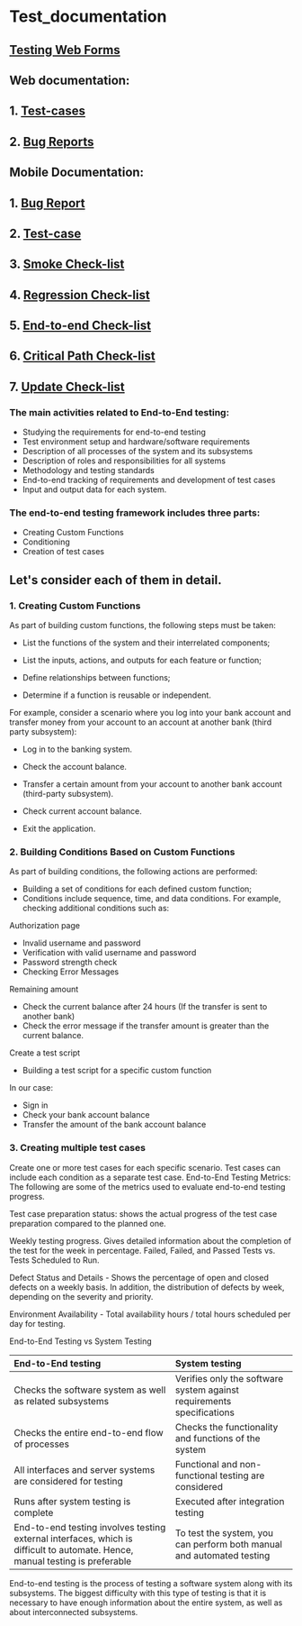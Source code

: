 # Test_documentation    
## [Testing Web Forms](https://github.com/MariaDash/Testing-web-forms/tree/main)
## Web documentation:
## 1. <a href="https://docs.google.com/spreadsheets/d/1i-XT_SBZujUgM5tyZ_HL-ElV8_Fxj3E10RV9rNS1JP4/edit?usp=drive_link">Test-cases</a>
## 2. <a href="https://docs.google.com/spreadsheets/d/1xVo-V7IS4pBtwQkDM1oXWfUAnqjA2wouOo-2pCHDif0/edit?usp=drive_link">Bug Reports</a>
## Mobile Documentation:
## 1. <a href="https://docs.google.com/spreadsheets/d/1KdNTA0hFw6A5MpJC4s6eHADl7M2IUhNn/edit?usp=sharing&ouid=103971371528254064968&rtpof=true&sd=true">Bug Report</a>
## 2. <a href="https://docs.google.com/spreadsheets/d/1WjB6RFr5Pk_GUD2tnbYydGwPaWzpmXaM/edit?usp=drive_link&ouid=103971371528254064968&rtpof=true&sd=true">Test-case</a>
## 3. <a href="https://docs.google.com/spreadsheets/d/1BVT8OtNYTwFA50-1MKVJTuhFsKiYJ_x5/edit?usp=drive_link&ouid=103971371528254064968&rtpof=true&sd=true">Smoke Check-list</a>
## 4. <a href="https://docs.google.com/spreadsheets/d/1YJkm-fq_NL46XQMU88O-kISBW6wQzw3hyYvd6NdSazs/edit?usp=sharing">Regression Check-list</a>
## 5. <a href="https://docs.google.com/spreadsheets/d/19ZKYW2-6BPo7Xjjx36I8UmrdIdyoLoAnSYCsbhybjdM/edit?usp=sharing">End-to-end Check-list</a>
## 6. <a href="https://docs.google.com/spreadsheets/d/1A1_sfrPJLDW837DM_dZoGsilZgupPuKsjh8K_b2lRq0/edit?usp=sharing">Critical Path Check-list</a>
## 7. <a href="https://docs.google.com/spreadsheets/d/1w5R3sC1zuYE_EIC17DfbwusxE8WHl01xMHJl7ibGlns/edit?usp=sharing">Update Check-list</a>
### The main activities related to End-to-End testing:
+ Studying the requirements for end-to-end testing
+ Test environment setup and hardware/software requirements
+ Description of all processes of the system and its subsystems
+ Description of roles and responsibilities for all systems
+ Methodology and testing standards
+ End-to-end tracking of requirements and development of test cases
+ Input and output data for each system.
### The end-to-end testing framework includes three parts:
+ Creating Custom Functions
+ Conditioning
+ Creation of test cases

## Let's consider each of them in detail.
### 1. Creating Custom Functions
As part of building custom functions, the following steps must be taken:

+ List the functions of the system and their interrelated components;

+ List the inputs, actions, and outputs for each feature or function;

+ Define relationships between functions;

+ Determine if a function is reusable or independent.

For example, consider a scenario where you log into your bank account and transfer money from your account to an account at another bank (third party subsystem):

+ Log in to the banking system.

+ Check the account balance.

+ Transfer a certain amount from your account to another bank account (third-party subsystem).

+ Check current account balance.

+ Exit the application.

### 2. Building Conditions Based on Custom Functions
As part of building conditions, the following actions are performed:
+ Building a set of conditions for each defined custom function;
+ Conditions include sequence, time, and data conditions.
For example, checking additional conditions such as:

Authorization page

+ Invalid username and password
+ Verification with valid username and password
+ Password strength check
+ Checking Error Messages

Remaining amount

+ Check the current balance after 24 hours (If the transfer is sent to another bank)
+ Check the error message if the transfer amount is greater than the current balance.

Create a test script
+ Building a test script for a specific custom function

In our case:

+ Sign in
+ Check your bank account balance
+ Transfer the amount of the bank account balance

### 3. Creating multiple test cases

Create one or more test cases for each specific scenario. Test cases can include each condition as a separate test case.
End-to-End Testing Metrics:
The following are some of the metrics used to evaluate end-to-end testing progress.

Test case preparation status: shows the actual progress of the test case preparation compared to the planned one.

Weekly testing progress. Gives detailed information about the completion of the test for the week in percentage. Failed, Failed, and Passed Tests vs. Tests Scheduled to Run.

Defect Status and Details - Shows the percentage of open and closed defects on a weekly basis. In addition, the distribution of defects by week, depending on the severity and priority.

Environment Availability - Total availability hours / total hours scheduled per day for testing.

End-to-End Testing vs System Testing

|End-to-End testing|System testing|
|:--|:--|
|Checks the software system as well as related subsystems|Verifies only the software system against requirements specifications|
|Checks the entire end-to-end flow of processes|Checks the functionality and functions of the system|
|All interfaces and server systems are considered for testing|Functional and non-functional testing are considered|
|Runs after system testing is complete|Executed after integration testing|
|End-to-end testing involves testing external interfaces, which is difficult to automate. Hence, manual testing is preferable|To test the system, you can perform both manual and automated testing|

End-to-end testing is the process of testing a software system along with its subsystems. The biggest difficulty with this type of testing is that it is necessary to have enough information about the entire system, as well as about interconnected subsystems.

